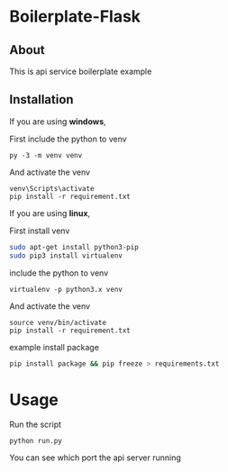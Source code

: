 # Boilerplate-Flask


## About

This is api service boilerplate example


## Installation

If you are using **windows**,

First include the python to venv

```
py -3 -m venv venv
```

And activate the venv

```
venv\Scripts\activate
pip install -r requirement.txt
```


If you are using **linux**,

First install venv

```sh
sudo apt-get install python3-pip
sudo pip3 install virtualenv 
```

include the python to venv

```
virtualenv -p python3.x venv
```

And activate the venv

```
source venv/bin/activate
pip install -r requirement.txt
```

example install package
```sh
pip install package && pip freeze > requirements.txt
```



# Usage

Run the script

```
python run.py
```

You can see which port the api server running
